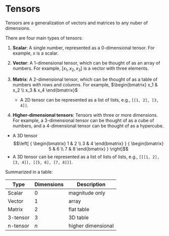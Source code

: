 # Tensors

Tensors are a generalization of vectors and matrices to any nuber of dimensions.

There are four main types of tensors:

1. **Scalar**: A single number, represented as a 0-dimensional tensor. For example, $x$ is a scalar.

2. **Vector**: A 1-dimensional tensor, which can be thought of as an array of numbers. For example, $[x_1, x_2, x_3]$ is a vector with three elements.

3. **Matrix**: A 2-dimensional tensor, which can be thought of as a table of numbers with rows and columns. For example, $\begin{bmatrix} x_1 & x_2 \\ x_3 & x_4 \end{bmatrix}$

   - A 2D tensor can be represented as a list of lists, e.g., `[[1, 2], [3, 4]]`.

4. **Higher-dimensional tensors**: Tensors with three or more dimensions. For example, a 3-dimensional tensor can be thought of as a cube of numbers, and a 4-dimensional tensor can be thought of as a hypercube.
 - A 3D tensor 
$$\left[
  {
    \begin{bmatrix}
      1 & 2 \\
      3 & 4
    \end{bmatrix}
  }
  {
    \begin{bmatrix}
      5 & 6 \\
      7 & 8
    \end{bmatrix}
  }
\right]$$
 - A 3D tensor can be represented as a list of lists of lists, e.g., `[[[1, 2], [3, 4]], [[5, 6], [7, 8]]]`.


Summarized in a table:

| Type         | Dimensions | Description        |
|--------------|------------|--------------------|
| Scalar       | 0          | magnitude only     |
| Vector       | 1          | array              |
| Matrix       | 2          | flat table         |
| 3-tensor     | 3          | 3D table           |
| n-tensor     | $n$        | higher dimensional |